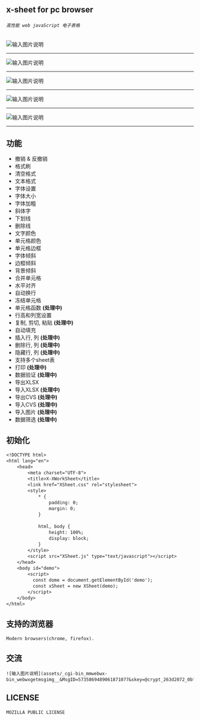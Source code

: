 ## **x-sheet for pc browser**

###### `高性能 web javaScript 电子表格 `

![输入图片说明](https://images.gitee.com/uploads/images/2020/0710/212501_7fdc3522_1908036.png "screencapture-file-Users-jerry-Desktop-JavaScript-x-sheet-dist-calendar-2019-html-2020-07-10-21_20_41.png")

------------

![输入图片说明](https://images.gitee.com/uploads/images/2020/0710/212512_f08f4d45_1908036.png "screencapture-file-Users-jerry-Desktop-JavaScript-x-sheet-dist-calendar-2020-html-2020-07-10-21_21_33.png")

------------

![输入图片说明](https://images.gitee.com/uploads/images/2020/0710/212523_e06dde68_1908036.png "screencapture-file-Users-jerry-Desktop-JavaScript-x-sheet-dist-projecttimetable-html-2020-07-10-21_22_08.png")

------------

![输入图片说明](https://images.gitee.com/uploads/images/2020/0710/212535_6bb89054_1908036.png "screencapture-file-Users-jerry-Desktop-JavaScript-x-sheet-dist-purchaseorder-html-2020-07-10-21_22_36.png")

------------

![输入图片说明](https://images.gitee.com/uploads/images/2020/0710/212545_4a26a186_1908036.png "screencapture-file-Users-jerry-Desktop-JavaScript-x-sheet-dist-travel-html-2020-07-10-21_23_01.png")

------------

## 功能
  - 撤销 & 反撤销
  - 格式刷
  - 清空格式
  - 文本格式
  - 字体设置
  - 字体大小
  - 字体加粗
  - 斜体字
  - 下划线
  - 删除线
  - 文字颜色
  - 单元格颜色
  - 单元格边框
  - 字体倾斜
  - 边框倾斜
  - 背景倾斜
  - 合并单元格
  - 水平对齐
  - 自动换行
  - 冻结单元格
  - 单元格函数 **(处理中)** 
  - 行高和列宽设置
  - 复制, 剪切, 粘贴 **(处理中)** 
  - 自动填充
  - 插入行, 列 **(处理中)** 
  - 删除行, 列 **(处理中)** 
  - 隐藏行, 列 **(处理中)** 
  - 支持多个sheet表
  - 打印 **(处理中)** 
  - 数据验证 **(处理中)** 
  - 导出XLSX
  - 导入XLSX **(处理中)** 
  - 导出CVS **(处理中)** 
  - 导入CVS **(处理中)** 
  - 导入图片 **(处理中)** 
  - 数据筛选 **(处理中)** 


## **初始化**
    <!DOCTYPE html>
    <html lang="en">
        <head>
            <meta charset="UTF-8">
            <title>X-XWorkSheet</title>
            <link href="XSheet.css" rel="stylesheet">
            <style>
                * {
                    padding: 0;
                    margin: 0;
                }
        
                html, body {
                    height: 100%;
                    display: block;
                }
            </style>
            <script src="XSheet.js" type="text/javascript"></script>
        </head>
        <body id="demo">
            <script>
              const dome = document.getElementById('demo');
              const xSheet = new XSheet(demo);
            </script>
        </body>
    </html>
    
## **支持的浏览器**
    Modern browsers(chrome, firefox).

## **交流**
    ![输入图片说明](assets/_cgi-bin_mmwebwx-bin_webwxgetmsgimg__&MsgID=5735869489061871077&skey=@crypt_263d2072_0bf9ffd48a131828db37818811803386&mmweb_appid=wx_webfilehelper.jpg)    

## **LICENSE**
    MOZILLA PUBLIC LICENSE

